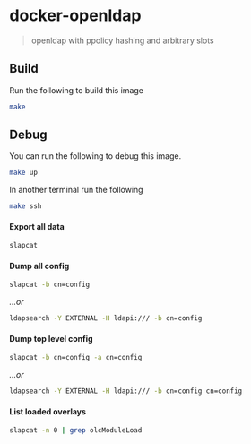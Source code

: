 # docker-openldap

> openldap with ppolicy hashing and arbitrary slots

## Build

Run the following to build this image

```sh
make
```

## Debug

You can run the following to debug this image.

```sh
make up
```

In another terminal run the following

```sh
make ssh
```

#### Export all data

```sh
slapcat
```

#### Dump all config

```sh
slapcat -b cn=config
```

_...or_

```sh
ldapsearch -Y EXTERNAL -H ldapi:/// -b cn=config
```

#### Dump top level config

```sh
slapcat -b cn=config -a cn=config
```

_...or_

```sh
ldapsearch -Y EXTERNAL -H ldapi:/// -b cn=config cn=config
```

#### List loaded overlays

```sh
slapcat -n 0 | grep olcModuleLoad
```
